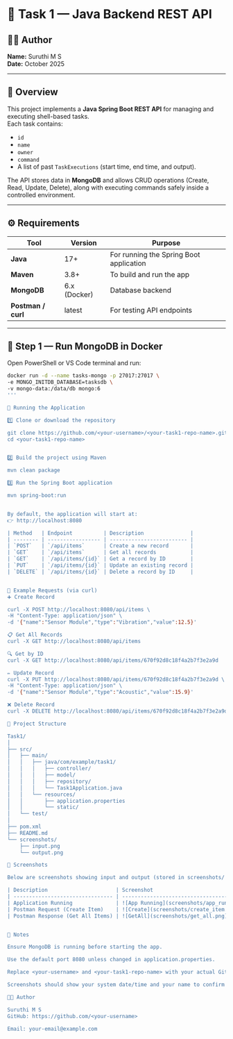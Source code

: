 # 🧩 Task 1 — Java Backend REST API

## 👩‍💻 Author
**Name:** Suruthi M S  
**Date:** October 2025  

---

## 📘 Overview
This project implements a **Java Spring Boot REST API** for managing and executing shell-based tasks.  
Each task contains:
- `id`
- `name`
- `owner`
- `command`
- A list of past `TaskExecutions` (start time, end time, and output).

The API stores data in **MongoDB** and allows CRUD operations (Create, Read, Update, Delete), along with executing commands safely inside a controlled environment.

---

## ⚙️ Requirements

| Tool | Version | Purpose |
|------|----------|----------|
| **Java** | 17+ | For running the Spring Boot application |
| **Maven** | 3.8+ | To build and run the app |
| **MongoDB** | 6.x (Docker) | Database backend |
| **Postman / curl** | latest | For testing API endpoints |

---

## 🐳 Step 1 — Run MongoDB in Docker

Open PowerShell or VS Code terminal and run:

```bash
docker run -d --name tasks-mongo -p 27017:27017 \
-e MONGO_INITDB_DATABASE=tasksdb \
-v mongo-data:/data/db mongo:6
'''

🚀 Running the Application

1️⃣ Clone or download the repository

git clone https://github.com/<your-username>/<your-task1-repo-name>.git
cd <your-task1-repo-name>


2️⃣ Build the project using Maven

mvn clean package

3️⃣ Run the Spring Boot application

mvn spring-boot:run


By default, the application will start at:
👉 http://localhost:8080

| Method   | Endpoint          | Description               |
| -------- | ----------------- | ------------------------- |
| `POST`   | `/api/items`      | Create a new record       |
| `GET`    | `/api/items`      | Get all records           |
| `GET`    | `/api/items/{id}` | Get a record by ID        |
| `PUT`    | `/api/items/{id}` | Update an existing record |
| `DELETE` | `/api/items/{id}` | Delete a record by ID     |


🧰 Example Requests (via curl)
➕ Create Record

curl -X POST http://localhost:8080/api/items \
-H "Content-Type: application/json" \
-d '{"name":"Sensor Module","type":"Vibration","value":12.5}'

📋 Get All Records
curl -X GET http://localhost:8080/api/items

🔍 Get by ID
curl -X GET http://localhost:8080/api/items/670f92d8c18f4a2b7f3e2a9d

✏️ Update Record
curl -X PUT http://localhost:8080/api/items/670f92d8c18f4a2b7f3e2a9d \
-H "Content-Type: application/json" \
-d '{"name":"Sensor Module","type":"Acoustic","value":15.9}'

❌ Delete Record
curl -X DELETE http://localhost:8080/api/items/670f92d8c18f4a2b7f3e2a9d

📂 Project Structure

Task1/
│
├── src/
│   ├── main/
│   │   ├── java/com/example/task1/
│   │   │   ├── controller/
│   │   │   ├── model/
│   │   │   ├── repository/
│   │   │   └── Task1Application.java
│   │   └── resources/
│   │       ├── application.properties
│   │       └── static/
│   └── test/
│
├── pom.xml
├── README.md
└── screenshots/
    ├── input.png
    └── output.png

📸 Screenshots

Below are screenshots showing input and output (stored in screenshots/ folder):

| Description                      | Screenshot                                  |
| -------------------------------- | ------------------------------------------- |
| Application Running              | ![App Running](screenshots/app_running.png) |
| Postman Request (Create Item)    | ![Create](screenshots/create_item.png)      |
| Postman Response (Get All Items) | ![GetAll](screenshots/get_all.png)          |


🧾 Notes

Ensure MongoDB is running before starting the app.

Use the default port 8080 unless changed in application.properties.

Replace <your-username> and <your-task1-repo-name> with your actual GitHub repo details.

Screenshots should show your system date/time and your name to confirm originality.

🧑‍💻 Author

Suruthi M S
GitHub: https://github.com/<your-username>

Email: your-email@example.com